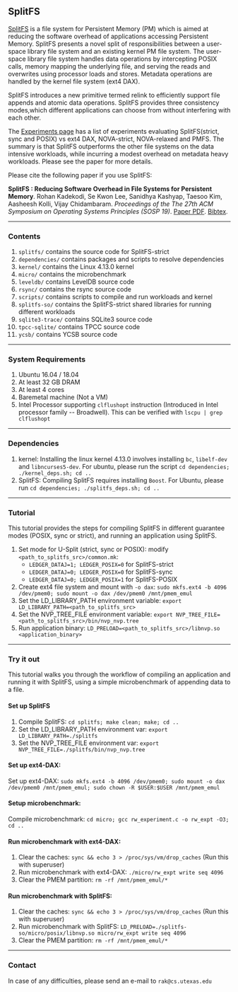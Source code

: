 ## SplitFS

[SplitFS](https://github.com/rohankadekodi/SplitFS) is a file system for Persistent Memory (PM) which is aimed at reducing the software overhead of applications accessing Persistent Memory. SplitFS presents a novel split of responsibilities between a user-space library file system and an existing kernel PM file system. The user-space library file system handles data operations by intercepting POSIX calls, memory mapping the underlying file, and serving the reads and overwrites using processor loads and stores. Metadata operations are handled by the kernel file system (ext4 DAX). 

SplitFS introduces a new primitive termed relink to efficiently support file appends and atomic data operations. SplitFS provides three consistency modes,which different applications can choose from without interfering with each other.

The [Experiments
page](https://github.com/rohankadekodi/SplitFS/blob/master/experiments.md)
has a list of experiments evaluating SplitFS(strict, sync and POSIX) vs ext4 DAX, NOVA-strict, NOVA-relaxed and PMFS. The summary is that SplitFS outperforms the other file systems on the data intensive workloads, while incurring a modest overhead on metadata heavy workloads. Please see the paper for more details. 

Please cite the following paper if you use SplitFS: 

**SplitFS : Reducing Software Overhead in File Systems for Persistent Memory**.
Rohan Kadekodi, Se Kwon Lee, Sanidhya Kashyap, Taesoo Kim, Aasheesh Kolli, Vijay Chidambaram. 
*Proceedings of the The 27th ACM Symposium on Operating Systems Principles (SOSP 19)*. 
[Paper PDF](https://www.cs.utexas.edu/~vijay/papers/sosp19-splitfs.pdf). [Bibtex](https://www.cs.utexas.edu/~vijay/bibtex/sosp19-splitfs.bib).

---

### Contents

1. `splitfs/` contains the source code for SplitFS-strict
2. `dependencies/` contains packages and scripts to resolve dependencies
3. `kernel/` contains the Linux 4.13.0 kernel
4. `micro/` contains the microbenchmark
4. `leveldb/` contains LevelDB source code
5. `rsync/` contains the rsync source code
6. `scripts/` contains scripts to compile and run workloads and kernel
7. `splitfs-so/` contains the SplitFS-strict shared libraries for running different workloads
8. `sqlite3-trace/` contains SQLite3 source code
9. `tpcc-sqlite/` contains TPCC source code
10. `ycsb/` contains YCSB source code

---

### System Requirements

1. Ubuntu 16.04 / 18.04
2. At least 32 GB DRAM
3. At least 4 cores
4. Baremetal machine (Not a VM)
5. Intel Processor supporting `clflushopt` instruction (Introduced in Intel processor family -- Broadwell). This can be verified with `lscpu | grep clflushopt`

---

### Dependencies

1. kernel: Installing the linux kernel 4.13.0 involves installing `bc`, `libelf-dev` and `libncurses5-dev`. For ubuntu, please run the script `cd dependencies; ./kernel_deps.sh; cd ..`
2. SplitFS: Compiling SplitFS requires installing `Boost`. For Ubuntu, please run `cd dependencies; ./splitfs_deps.sh; cd ..`

---

### Tutorial

This tutorial provides the steps for compiling SplitFS in different guarantee modes (POSIX, sync or strict), and running an application using SplitFS.

1. Set mode for U-Split (strict, sync or POSIX): modify `<path_to_splitfs_src>/common.mk`:
    * `LEDGER_DATAJ=1; LEDGER_POSIX=0` for SplitFS-strict
    * `LEDGER_DATAJ=0; LEDGER_POSIX=0` for SplitFS-sync
    * `LEDGER_DATAJ=0; LEDGER_POSIX=1` for SplitFS-POSIX
1. Create ext4 file system and mount with `-o dax`: `sudo mkfs.ext4 -b 4096 /dev/pmem0; sudo mount -o dax /dev/pmem0 /mnt/pmem_emul`
2. Set the LD_LIBRARY_PATH environment variable: `export LD_LIBRARY_PATH=<path_to_splitfs_src>`
3. Set the NVP_TREE_FILE environment variable: `export NVP_TREE_FILE=<path_to_splitfs_src>/bin/nvp_nvp.tree`
4. Run  application binary: `LD_PRELOAD=<path_to_splitfs_src>/libnvp.so <application_binary>`

---

### Try it out

This tutorial walks you through the workflow of compiling an application and running it with SplitFS, using a simple microbenchmark of appending data to a file.

#### Set up SplitFS
1. Compile SplitFS: `cd splitfs; make clean; make; cd ..`
2. Set the LD_LIBRARY_PATH environment var: `export LD_LIBRARY_PATH=./splitfs`
3. Set the NVP_TREE_FILE environment var: `export NVP_TREE_FILE=./splitfs/bin/nvp_nvp.tree`

#### Set up ext4-DAX:
Set up ext4-DAX: `sudo mkfs.ext4 -b 4096 /dev/pmem0; sudo mount -o dax /dev/pmem0 /mnt/pmem_emul; sudo chown -R $USER:$USER /mnt/pmem_emul`

#### Setup microbenchmark:
Compile microbenchmark: `cd micro; gcc rw_experiment.c -o rw_expt -O3; cd ..`

#### Run microbenchmark with ext4-DAX:
1. Clear the caches: `sync && echo 3 > /proc/sys/vm/drop_caches` (Run this with superuser)
2. Run microbenchmark with ext4-DAX: `./micro/rw_expt write seq 4096`
3. Clear the PMEM partition: `rm -rf /mnt/pmem_emul/*`

#### Run microbenchmark with SplitFS:
1. Clear the caches: `sync && echo 3 > /proc/sys/vm/drop_caches` (Run this with superuser)
2. Run microbenchmark with SplitFS: `LD_PRELOAD=./splitfs-so/micro/posix/libnvp.so micro/rw_expt write seq 4096`
3. Clear the PMEM partition: `rm -rf /mnt/pmem_emul/*`

---

### Contact

In case of any difficulties, please send an e-mail to `rak@cs.utexas.edu`

